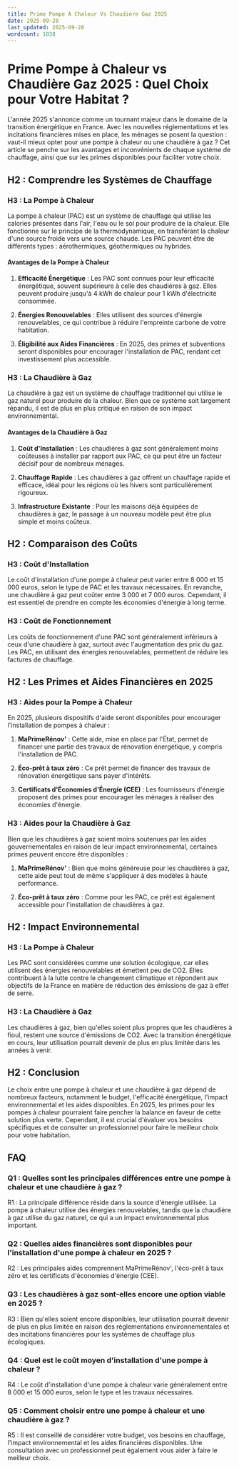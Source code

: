 ```yaml
---
title: Prime Pompe A Chaleur Vs Chaudière Gaz 2025
date: 2025-09-28
last_updated: 2025-09-28
wordcount: 1038
---
```


# Prime Pompe à Chaleur vs Chaudière Gaz 2025 : Quel Choix pour Votre Habitat ?

L'année 2025 s'annonce comme un tournant majeur dans le domaine de la transition énergétique en France. Avec les nouvelles réglementations et les incitations financières mises en place, les ménages se posent la question : vaut-il mieux opter pour une pompe à chaleur ou une chaudière à gaz ? Cet article se penche sur les avantages et inconvénients de chaque système de chauffage, ainsi que sur les primes disponibles pour faciliter votre choix.

## H2 : Comprendre les Systèmes de Chauffage

### H3 : La Pompe à Chaleur

La pompe à chaleur (PAC) est un système de chauffage qui utilise les calories présentes dans l'air, l'eau ou le sol pour produire de la chaleur. Elle fonctionne sur le principe de la thermodynamique, en transférant la chaleur d'une source froide vers une source chaude. Les PAC peuvent être de différents types : aérothermiques, géothermiques ou hybrides.

#### Avantages de la Pompe à Chaleur

1. **Efficacité Énergétique** : Les PAC sont connues pour leur efficacité énergétique, souvent supérieure à celle des chaudières à gaz. Elles peuvent produire jusqu'à 4 kWh de chaleur pour 1 kWh d'électricité consommée.
   
2. **Énergies Renouvelables** : Elles utilisent des sources d'énergie renouvelables, ce qui contribue à réduire l'empreinte carbone de votre habitation.

3. **Éligibilité aux Aides Financières** : En 2025, des primes et subventions seront disponibles pour encourager l'installation de PAC, rendant cet investissement plus accessible.

### H3 : La Chaudière à Gaz

La chaudière à gaz est un système de chauffage traditionnel qui utilise le gaz naturel pour produire de la chaleur. Bien que ce système soit largement répandu, il est de plus en plus critiqué en raison de son impact environnemental.

#### Avantages de la Chaudière à Gaz

1. **Coût d'Installation** : Les chaudières à gaz sont généralement moins coûteuses à installer par rapport aux PAC, ce qui peut être un facteur décisif pour de nombreux ménages.

2. **Chauffage Rapide** : Les chaudières à gaz offrent un chauffage rapide et efficace, idéal pour les régions où les hivers sont particulièrement rigoureux.

3. **Infrastructure Existante** : Pour les maisons déjà équipées de chaudières à gaz, le passage à un nouveau modèle peut être plus simple et moins coûteux.

## H2 : Comparaison des Coûts

### H3 : Coût d'Installation

Le coût d'installation d'une pompe à chaleur peut varier entre 8 000 et 15 000 euros, selon le type de PAC et les travaux nécessaires. En revanche, une chaudière à gaz peut coûter entre 3 000 et 7 000 euros. Cependant, il est essentiel de prendre en compte les économies d'énergie à long terme.

### H3 : Coût de Fonctionnement

Les coûts de fonctionnement d'une PAC sont généralement inférieurs à ceux d'une chaudière à gaz, surtout avec l'augmentation des prix du gaz. Les PAC, en utilisant des énergies renouvelables, permettent de réduire les factures de chauffage.

## H2 : Les Primes et Aides Financières en 2025

### H3 : Aides pour la Pompe à Chaleur

En 2025, plusieurs dispositifs d'aide seront disponibles pour encourager l'installation de pompes à chaleur :

1. **MaPrimeRénov'** : Cette aide, mise en place par l'État, permet de financer une partie des travaux de rénovation énergétique, y compris l'installation de PAC.

2. **Éco-prêt à taux zéro** : Ce prêt permet de financer des travaux de rénovation énergétique sans payer d'intérêts.

3. **Certificats d'Économies d'Énergie (CEE)** : Les fournisseurs d'énergie proposent des primes pour encourager les ménages à réaliser des économies d'énergie.

### H3 : Aides pour la Chaudière à Gaz

Bien que les chaudières à gaz soient moins soutenues par les aides gouvernementales en raison de leur impact environnemental, certaines primes peuvent encore être disponibles :

1. **MaPrimeRénov'** : Bien que moins généreuse pour les chaudières à gaz, cette aide peut tout de même s'appliquer à des modèles à haute performance.

2. **Éco-prêt à taux zéro** : Comme pour les PAC, ce prêt est également accessible pour l'installation de chaudières à gaz.

## H2 : Impact Environnemental

### H3 : La Pompe à Chaleur

Les PAC sont considérées comme une solution écologique, car elles utilisent des énergies renouvelables et émettent peu de CO2. Elles contribuent à la lutte contre le changement climatique et répondent aux objectifs de la France en matière de réduction des émissions de gaz à effet de serre.

### H3 : La Chaudière à Gaz

Les chaudières à gaz, bien qu'elles soient plus propres que les chaudières à fioul, restent une source d'émissions de CO2. Avec la transition énergétique en cours, leur utilisation pourrait devenir de plus en plus limitée dans les années à venir.

## H2 : Conclusion

Le choix entre une pompe à chaleur et une chaudière à gaz dépend de nombreux facteurs, notamment le budget, l'efficacité énergétique, l'impact environnemental et les aides disponibles. En 2025, les primes pour les pompes à chaleur pourraient faire pencher la balance en faveur de cette solution plus verte. Cependant, il est crucial d'évaluer vos besoins spécifiques et de consulter un professionnel pour faire le meilleur choix pour votre habitation.

## FAQ

### Q1 : Quelles sont les principales différences entre une pompe à chaleur et une chaudière à gaz ?
R1 : La principale différence réside dans la source d'énergie utilisée. La pompe à chaleur utilise des énergies renouvelables, tandis que la chaudière à gaz utilise du gaz naturel, ce qui a un impact environnemental plus important.

### Q2 : Quelles aides financières sont disponibles pour l'installation d'une pompe à chaleur en 2025 ?
R2 : Les principales aides comprennent MaPrimeRénov', l'éco-prêt à taux zéro et les certificats d'économies d'énergie (CEE).

### Q3 : Les chaudières à gaz sont-elles encore une option viable en 2025 ?
R3 : Bien qu'elles soient encore disponibles, leur utilisation pourrait devenir de plus en plus limitée en raison des réglementations environnementales et des incitations financières pour les systèmes de chauffage plus écologiques.

### Q4 : Quel est le coût moyen d'installation d'une pompe à chaleur ?
R4 : Le coût d'installation d'une pompe à chaleur varie généralement entre 8 000 et 15 000 euros, selon le type et les travaux nécessaires.

### Q5 : Comment choisir entre une pompe à chaleur et une chaudière à gaz ?
R5 : Il est conseillé de considérer votre budget, vos besoins en chauffage, l'impact environnemental et les aides financières disponibles. Une consultation avec un professionnel peut également vous aider à faire le meilleur choix.